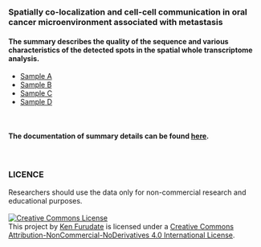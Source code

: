 ### Spatially co-localization and cell-cell communication in oral cancer microenvironment associated with metastasis
   
#### The summary describes the quality of the sequence and various characteristics of the detected spots in the spatial whole transcriptome analysis.

- [Sample A](https://kenflab.github.io/oscc_metastasis/data/A2_web_summary.html)
- [Sample B](https://kenflab.github.io/oscc_metastasis/data/B2_web_summary.html)
- [Sample C](https://kenflab.github.io/oscc_metastasis/data/C2_web_summary.html)
- [Sample D](https://kenflab.github.io/oscc_metastasis/data/D2_web_summary.html)
<br>  

#### The documentation of summary details can be found [here](https://support.10xgenomics.com/spatial-gene-expression/software/pipelines/latest/output/summary).
<br>  

### LICENCE
Researchers should use the data only for non-commercial research and educational purposes.  
<br>
<a rel="license" href="http://creativecommons.org/licenses/by-nc-nd/4.0/"><img alt="Creative Commons License" style="border-width:0" src="https://i.creativecommons.org/l/by-nc-nd/4.0/88x31.png" /></a><br />This project by <a xmlns:cc="http://creativecommons.org/ns#" href="https://kenflab.github.io/oscc_metastasis/" property="cc:attributionName" rel="cc:attributionURL">Ken Furudate</a> is licensed under a <a rel="license" href="http://creativecommons.org/licenses/by-nc-nd/4.0/">Creative Commons Attribution-NonCommercial-NoDerivatives 4.0 International License</a>.
<br>

